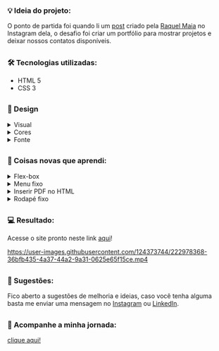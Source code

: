 ### 💡 Ideia do projeto:

O ponto de partida foi quando li um [post](https://www.instagram.com/p/CoLfxKUOxtx/) criado pela [Raquel Maia](https://github.com/raquel-maia) no Instagram dela, o desafio foi criar um portfólio para mostrar projetos e deixar nossos contatos disponíveis.

##

### 🛠 Tecnologias utilizadas:

- HTML 5
- CSS 3

##

### 🎨 Design 

<details>
<summary>Visual</summary>
<P>Decidi optar por um visual minimalista, o foco principal está no conteúdo, portanto para mim faz sentido buscar eliminar as distrações visuais que não sejam relevantes para o meu objetivo principal que é a informação.</p>
</details>

<details>
<summary>Cores</summary>
<p>Utilizei uma paleta com 4 cores, sendo 3 cores mais neutras e uma para destaque de elementos como textos, botões, links, etc.</p>

<p>Cores utilizadas:</p>

- cor-primaria: #000000; (preto)
- cor-secundaria: #1d1d1d; (cinza)
- cor-terciaria: #ffffff; (branco)
- cor-quartenaria: #71ae3f; (verde)
</details>

<details>
<summary>Fonte</summary>
<p>A fonte utilizada chama-se <a href="https://fonts.google.com/specimen/Inter" target="_blank" rel="external">Inter</a>, conheci essa fonte através de uma distribuição linux chamada <a href="https://elementary.io/" target="_blank" rel="external">Elementary OS</a>. Pessoalmente acho a fonte bem simples, tem boa legibilidade e diferentes pesos (todas essas características se conectam com o meu site).</p>
</details>

##

### 📝 Coisas novas que aprendi:

<details>
<summary>Flex-box</summary>
<p>Aprendi um pouco sobre flex-box observando o <a href="https://github.com/raquel-maia/portfolio" target="_blank" rel="external">código CSS da Raquel Maia</a> e testando em algumas partes específicas do meu código, além disso, li algumas explicações neste site chamado <a href="https://www.w3schools.com/css/css3_flexbox.asp" target="_blank" rel="external">W3Schools</a>.</p>
</details>

<details>
<summary>Menu fixo</summary>
<p>Uma ideia que tive foi de implementar um menu fixo no site, dessa maneira evita-se que usuário tenha que rolar a página até o topo para acessar o menu. Para saber mais leia o texto clicando <a href="https://www.w3schools.com/howto/howto_css_sticky_element.asp" target="_blank" rel="external">aqui</a>.</p>
</details>

<details>
<summary>Inserir PDF no HTML</summary>
<p>Também quis colocar o meu currículo no site, dessa maneira o usuário pode visualizar o PDF sem sair do site ou então basta dar um clique no botão “Download”. Confira um texto explicando como fazer <a href="https://pdf.wondershare.com.br/pdf-knowledge/insert-pdf-in-html.html" target="_blank" rel="external">aqui</a>.</p>
</details>

<details>
<summary>Rodapé fixo</summary>

<p>Quando fui criar a página "Currículo" tive um problema com o rodapé, ele não ficava posicionado na parte inferior mas sim próximo a caixa onde está inserido o currículo. Veja abaixo o antes e depois.</p>

**Antes:**

![Antes](imagens/rodape-antes.png)

**Depois:**

![Depois](imagens/rodape-depois.png)

<p>Para conseguir este resultado você pode ler este texto <a href="https://www.w3schools.com/howto/howto_css_fixed_footer.asp" target="_blank" rel="external">aqui</a> ou olhar o meu código.</p>
</details>

##

### 💻 Resultado:

Acesse o site pronto neste link [aqui](https://oliveltonsantos.github.io/portfolio/)!

https://user-images.githubusercontent.com/124373744/222978368-36bfb435-4a37-44a2-9a31-0625e65f15ce.mp4

##

### 💬 Sugestões:

Fico aberto a sugestões de melhoria e ideias, caso você tenha alguma basta me enviar uma mensagem no [Instagram](https://www.instagram.com/navegandoemc0d1gos) ou [LinkedIn](https://www.linkedin.com/in/olivelton-santos).

##

### 📱 Acompanhe a minha jornada:

[clique aqui!](https://oliveltonsantos.github.io/card-links/) 
